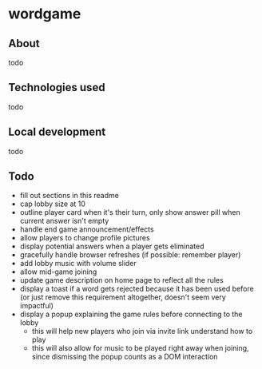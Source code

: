 # wordgame

## About
todo

## Technologies used
todo

## Local development
todo

## Todo
- fill out sections in this readme
- cap lobby size at 10
- outline player card when it's their turn, only show answer pill when current answer isn't empty
- handle end game announcement/effects
- allow players to change profile pictures
- display potential answers when a player gets eliminated
- gracefully handle browser refreshes (if possible: remember player)
- add lobby music with volume slider
- allow mid-game joining
- update game description on home page to reflect all the rules
- display a toast if a word gets rejected because it has been used before (or just remove this requirement altogether, doesn't seem very impactful)
- display a popup explaining the game rules before connecting to the lobby 
  - this will help new players who join via invite link understand how to play
  - this will also allow for music to be played right away when joining, since dismissing the popup counts as a DOM interaction